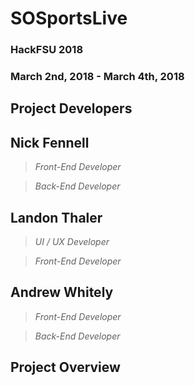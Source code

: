# SOSportsLive

### HackFSU 2018
### March 2nd, 2018 - March 4th, 2018

## Project Developers


## Nick Fennell
> *Front-End Developer*

> *Back-End Developer*


## Landon Thaler
> *UI / UX Developer*

> *Front-End Developer*


## Andrew Whitely
> *Front-End Developer*

> *Back-End Developer*


## Project Overview

